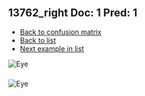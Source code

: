 ## 13762_right Doc: 1 Pred: 1
- [Back to confusion matrix](https://github.com/juliandewit/kaggle_retinopathy/blob/master/matrix.md)
- [Back to list](https://github.com/juliandewit/kaggle_retinopathy/blob/master/lists/11/list.md)
- [Next example in list](https://github.com/juliandewit/kaggle_retinopathy/blob/master/lists/11/13/13766_left.md)

![Eye](https://retinopaty.blob.core.windows.net/size1024/13762_right_1.jpeg)

### 

![Eye]()

